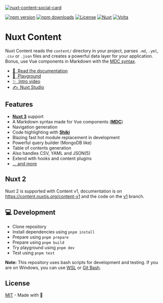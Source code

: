 [![nuxt-content-social-card](https://github.com/nuxt/content/assets/904724/1cedd2ef-94fc-4210-aa84-5ab0dc449228)](https://content.nuxtjs.org)

[![npm version][npm-version-src]][npm-version-href]
[![npm downloads][npm-downloads-src]][npm-downloads-href]
[![License][license-src]][license-href]
[![Nuxt][nuxt-src]][nuxt-href]
[![Volta][volta-src]][volta-href]

# Nuxt Content

Nuxt Content reads the `content/` directory in your project, parses `.md`, `.yml`, `.csv` or `.json` files and creates a powerful data layer for your application. Bonus, use Vue components in Markdown with the [MDC syntax](https://content.nuxtjs.org/guide/writing/mdc).

- [📖 &nbsp;Read the documentation](https://content.nuxtjs.org)
- [👾 &nbsp;Playground](https://stackblitz.com/github/nuxt/content/tree/main/examples/essentials/hello-world?file=app.vue)
- [✨ &nbsp;Intro video](https://www.youtube.com/watch?v=o9e12WbKrd8)
- [✍️ &nbsp;Nuxt Studio](https://nuxt.studio)

## Features

- [**Nuxt 3**](https://nuxt.com) support
- A Markdown syntax made for Vue components ([**MDC**](https://content.nuxtjs.org/guide/writing/mdc))
- Navigation generation
- Code highlighting with [**Shiki**](https://shiki.matsu.io)
- Blazing fast hot module replacement in development
- Powerful query builder (MongoDB like)
- Table of contents generation
- Also handles CSV, YAML and JSON(5)
- Extend with hooks and content plugins
- [... and more](https://content.nuxtjs.org)

## Nuxt 2

Nuxt 2 is supported with Content v1, documentation is on <https://content.nuxtjs.org/content-v1> and the code on the [v1](https://github.com/nuxt/content/tree/v1) branch.

## 💻 Development

- Clone repository
- Install dependencies using `pnpm install`
- Prepare using `pnpm prepare`
- Prepare using `pnpm build`
- Try playground using `pnpm dev`
- Test using `pnpm test`

**Note:** This repository uses bash scripts for development and testing. If you are on Windows, you can use [WSL](https://learn.microsoft.com/en-us/windows/wsl/install) or [Git Bash](https://gitforwindows.org/).

## License

[MIT](./LICENSE) - Made with 💚

[npm-version-src]: https://img.shields.io/npm/v/@nuxt/content/latest.svg?style=flat&colorA=18181B&colorB=28CF8D
[npm-version-href]: https://npmjs.com/package/@nuxt/content

[npm-downloads-src]: https://img.shields.io/npm/dm/@nuxt/content.svg?style=flat&colorA=18181B&colorB=28CF8D
[npm-downloads-href]: https://npmjs.com/package/@nuxt/content

[license-src]: https://img.shields.io/github/license/nuxt/content.svg?style=flat&colorA=18181B&colorB=28CF8D
[license-href]: https://github.com/nuxt/content/blob/main/LICENSE

[nuxt-src]: https://img.shields.io/badge/Nuxt-18181B?logo=nuxt.js
[nuxt-href]: https://nuxt.com

[volta-src]: https://user-images.githubusercontent.com/904724/209143798-32345f6c-3cf8-4e06-9659-f4ace4a6acde.svg
[volta-href]: https://volta.net/nuxt/content?utm_source=readme_nuxt_content
